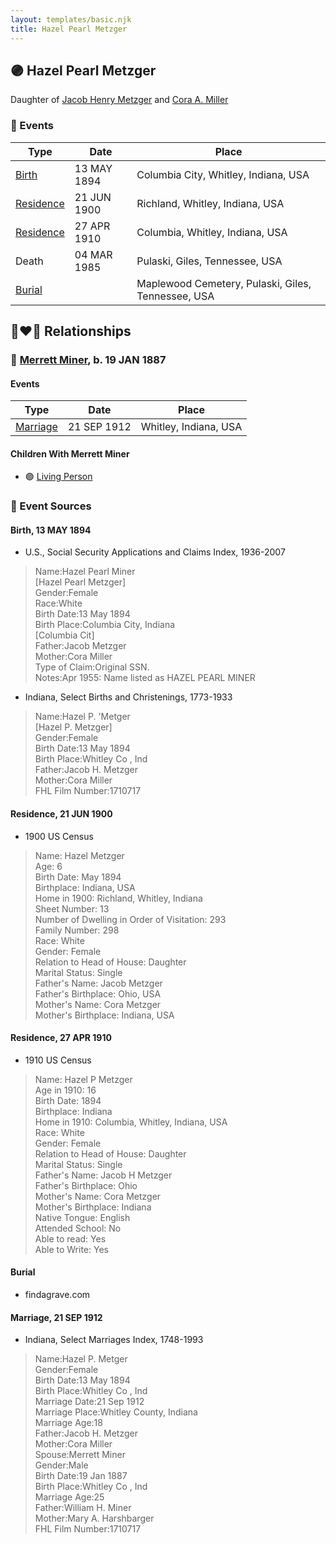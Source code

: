 ```yaml
---
layout: templates/basic.njk
title: Hazel Pearl Metzger
---
```

## 🟣 Hazel Pearl Metzger

Daughter of [Jacob Henry Metzger](/people/1/13773745) and [Cora A. Miller](/people/1/12053368)

### 📆 Events

Type | Date | Place
------ | ------ | ------
[Birth](#event-1d9e41de-5bf0-4c6d-8a50-7fcbcb0af9c1) | 13 MAY 1894 | Columbia City, Whitley, Indiana, USA
[Residence](#event-f6aff93f-9ea4-4e94-b28e-25756a1be18d) | 21 JUN 1900 | Richland, Whitley, Indiana, USA
[Residence](#event-2e565763-de8d-43bd-9331-37221532ae97) | 27 APR 1910 | Columbia, Whitley, Indiana, USA
Death | 04 MAR 1985 | Pulaski, Giles, Tennessee, USA
[Burial](#event-09032e56-2949-4caf-b37d-2c707a59f161) |  | Maplewood Cemetery, Pulaski, Giles, Tennessee, USA

## 👩‍❤️‍👨 Relationships

### 🔵 [Merrett Miner](/people/1/16338212), b. 19 JAN 1887

#### Events

Type | Date | Place
------ | ------ | ------
[Marriage](#event-19ebb9c3-c3bb-480e-9de8-afd7f1b0b01d) | 21 SEP 1912 | Whitley, Indiana, USA
#### Children With Merrett Miner
* 🟣 [Living Person](/people/5/57825613)
### 📰 Event Sources

#### <a id="event-1d9e41de-5bf0-4c6d-8a50-7fcbcb0af9c1"></a> Birth, 13 MAY 1894
* U.S., Social Security Applications and Claims Index, 1936-2007
>   
  > Name:Hazel Pearl Miner  
  > [Hazel Pearl Metzger]   
  > Gender:Female  
  > Race:White  
  > Birth Date:13 May 1894  
  > Birth Place:Columbia City, Indiana  
  > [Columbia Cit]   
  > Father:Jacob Metzger  
  > Mother:Cora Miller  
  > Type of Claim:Original SSN.  
  > Notes:Apr 1955: Name listed as HAZEL PEARL MINER
* Indiana, Select Births and Christenings, 1773-1933
>   
  > Name:Hazel P. 'Metger  
  > [Hazel P. Metzger]   
  > Gender:Female  
  > Birth Date:13 May 1894  
  > Birth Place:Whitley Co , Ind  
  > Father:Jacob H. Metzger  
  > Mother:Cora Miller  
  > FHL Film Number:1710717

#### <a id="event-f6aff93f-9ea4-4e94-b28e-25756a1be18d"></a> Residence, 21 JUN 1900
* 1900 US Census
>   
  > Name: Hazel Metzger  
  > Age: 6  
  > Birth Date: May 1894  
  > Birthplace: Indiana, USA  
  > Home in 1900: Richland, Whitley, Indiana  
  > Sheet Number: 13  
  > Number of Dwelling in Order of Visitation: 293  
  > Family Number: 298  
  > Race: White  
  > Gender: Female  
  > Relation to Head of House: Daughter  
  > Marital Status: Single  
  > Father's Name: Jacob Metzger  
  > Father's Birthplace: Ohio, USA  
  > Mother's Name: Cora Metzger  
  > Mother's Birthplace: Indiana, USA

#### <a id="event-2e565763-de8d-43bd-9331-37221532ae97"></a> Residence, 27 APR 1910
* 1910 US Census
>   
  > Name: Hazel P Metzger  
  > Age in 1910: 16  
  > Birth Date: 1894  
  > Birthplace: Indiana  
  > Home in 1910: Columbia, Whitley, Indiana, USA  
  > Race: White  
  > Gender: Female  
  > Relation to Head of House: Daughter  
  > Marital Status: Single  
  > Father's Name: Jacob H Metzger  
  > Father's Birthplace: Ohio  
  > Mother's Name: Cora Metzger  
  > Mother's Birthplace: Indiana  
  > Native Tongue: English  
  > Attended School: No  
  > Able to read: Yes  
  > Able to Write: Yes

#### <a id="event-09032e56-2949-4caf-b37d-2c707a59f161"></a> Burial
* findagrave.com

#### <a id="event-19ebb9c3-c3bb-480e-9de8-afd7f1b0b01d"></a> Marriage, 21 SEP 1912
* Indiana, Select Marriages Index, 1748-1993
>   
  > Name:Hazel P. Metger  
  > Gender:Female  
  > Birth Date:13 May 1894  
  > Birth Place:Whitley Co , Ind  
  > Marriage Date:21 Sep 1912  
  > Marriage Place:Whitley County, Indiana  
  > Marriage Age:18  
  > Father:Jacob H. Metzger  
  > Mother:Cora Miller  
  > Spouse:Merrett Miner  
  > Gender:Male  
  > Birth Date:19 Jan 1887  
  > Birth Place:Whitley Co , Ind  
  > Marriage Age:25  
  > Father:William H. Miner  
  > Mother:Mary A. Harshbarger  
  > FHL Film Number:1710717